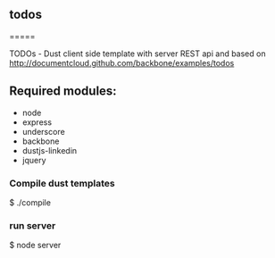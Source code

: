 ## todos
=====

TODOs - Dust client side template with server REST api and based on http://documentcloud.github.com/backbone/examples/todos

## Required modules:

* node
*	express
*	underscore
*	backbone
*	dustjs-linkedin
*	jquery

### Compile dust templates

$ ./compile

### run server
$ node server

